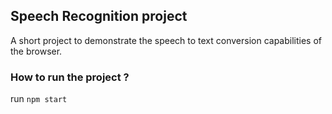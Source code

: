 
## Speech Recognition project
A short project to demonstrate the speech to text conversion capabilities of the browser.

### How to run the project ?
run `npm start`